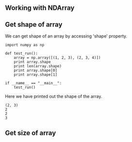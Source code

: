 ## Working with NDArray

## Get shape of array

We can get shape of an array by accessing 'shape' property.

```
import numpy as np

def test_run():
    array = np.array([(1, 2, 3), (2, 3, 4)])
    print array.shape
    print len(array.shape)
    print array.shape[0]
    print array.shape[1]

if __name__ == "__main__":
    test_run()
```

Here we have printed out the shape of the array.

```
(2, 3)
2
2
3
```

## Get size of array




